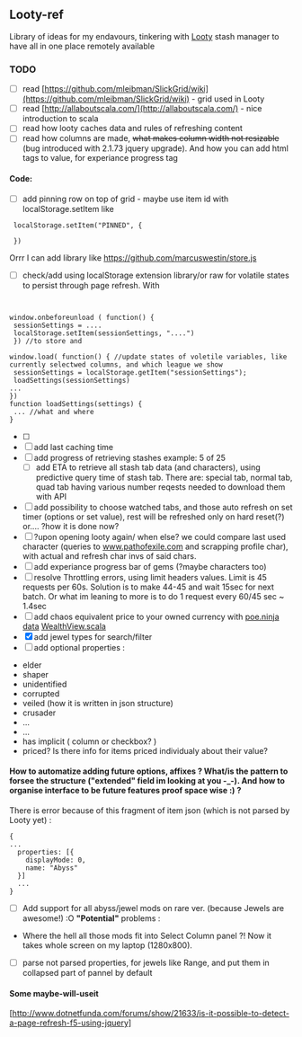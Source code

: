 ## Looty-ref

Library of ideas for my endavours, tinkering with [Looty](https://github.com/benjaminjackman/looty/) stash manager
to have all in one place remotely available

### TODO

- [ ] read [https://github.com/mleibman/SlickGrid/wiki](https://github.com/mleibman/SlickGrid/wiki) - grid used in Looty
- [ ] read [http://allaboutscala.com/](http://allaboutscala.com/) - nice introduction to scala
- [ ] read how looty caches data and rules of refreshing content[]()
- [ ] read how columns are made, ~~what makes column width not resizable~~ (bug introduced with 2.1.73 jquery upgrade). And how you can add html tags to value, for experiance progress tag

 #### Code:
 - [ ] add pinning row on top of grid - maybe use item id with localStorage.setItem like 
 ```
  localStorage.setItem("PINNED", {
  
  })     
```
Orrr I can add library like https://github.com/marcuswestin/store.js

 - [ ] check/add using  localStorage extension library/or raw for volatile states to persist through page refresh. With 
 ```
 
 
 window.onbeforeunload ( function() { 
  sessionSettings = ....
  localStorage.setItem(sessionSettings, "....")  
  }) //to store and 
  
 window.load( function() { //update states of voletile variables, like currently selectwed columns, and which league we show
  sessionSettings = localStorage.getItem("sessionSettings");
  loadSettings(sessionSettings)
 ...
 })
 function loadSettings(settings) {
  ... //what and where
 }
 ```
 - [ ] 
 - [ ] add last caching time
 - [ ] add progress of retrieving stashes example: 5 of 25
   - [ ] add ETA to retrieve all stash tab data (and characters), using predictive query time of stash tab. There are: special tab, normal tab, quad tab having various number reqests needed to download them with API
 - [ ] add possibility to choose watched tabs, and those auto refresh on set timer (options or set value), rest will be refreshed only on hard reset(?) or.... ?how it is done now?
 - [ ] ?upon opening looty again/ when else? we could compare last used character (queries to www.pathofexile.com and scrapping profile char), with actual and refresh char invs of said chars.
 - [ ] add experiance progress bar of gems (?maybe characters too)
 - [ ] resolve Throttling errors, using limit headers values. Limit is 45 requests per 60s. 
Solution is to make 44-45 and wait 15sec for next batch. Or what im leaning to more is to do 1 request every 60/45 sec  ~ 1.4sec
 - [ ] add chaos equivalent price to your owned currency with [poe.ninja data](https://poe.ninja/api/Data/GetCurrencyOverview?league=Blight) [WealthView.scala ](https://github.com/benjaminjackman/looty/blob/b8b1c6fb370db9f94c56b9da6e26af521f719b64/looty/src/main/scala/looty/views/WealthView.scala)
 - [x] add jewel types for search/filter 
 - [ ] add optional properties : 
* elder
* shaper
* unidentified
* corrupted
* veiled (how it is written in json structure)
* crusader
* ...
* ...
* has implicit ( column or checkbox? )
* priced? Is there info for items priced individualy about their value?

#### How to automatize adding future options, affixes ? What/is the pattern to forsee the structure ("extended" field im looking at you -_-). And how to organise interface to be future features proof space wise :) ?

There is error because of this fragment of item json (which is not parsed by Looty yet) :
```
{
...
  properties: [{
    displayMode: 0,
    name: "Abyss"
  }]
  ...
}
```
  - [ ] Add support for all abyss/jewel mods on rare ver. (because Jewels are awesome!) :O
  **"Potential"** problems :
  * Where the hell all those mods fit into Select Column panel ?! Now it takes whole screen on my laptop (1280x800). 
 - [ ] parse not parsed properties, for jewels like Range, and put them in collapsed part of pannel by default

#### Some maybe-will-useit
[http://www.dotnetfunda.com/forums/show/21633/is-it-possible-to-detect-a-page-refresh-f5-using-jquery]
